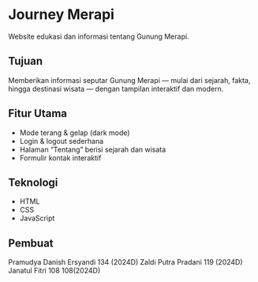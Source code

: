 # Journey Merapi 
Website edukasi dan informasi tentang Gunung Merapi.

## Tujuan
Memberikan informasi seputar Gunung Merapi — mulai dari sejarah, fakta, hingga destinasi wisata — dengan tampilan interaktif dan modern.

## Fitur Utama
- Mode terang & gelap (dark mode)
- Login & logout sederhana
- Halaman “Tentang” berisi sejarah dan wisata
- Formulir kontak interaktif

## Teknologi
- HTML  
- CSS  
- JavaScript  

## Pembuat
Pramudya Danish Ersyandi 134 (2024D)
Zaldi Putra Pradani 119 (2024D)
Janatul Fitri 108 108(2024D)

## 